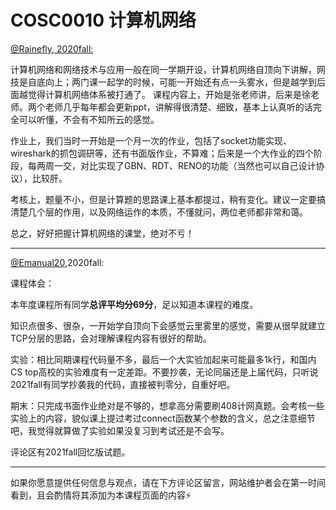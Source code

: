 
# COSC0010 计算机网络

[@Rainefly, 2020fall:](https://github.com/Rainefly)

计算机网络和网络技术与应用一般在同一学期开设，计算机网络自顶向下讲解，网技是自底向上；两门课一起学的时候，可能一开始还有点一头雾水，但是越学到后面越觉得计算机网络体系被打通了。
课程内容上，开始是张老师讲，后来是徐老师。两个老师几乎每年都会更新ppt，讲解得很清楚、细致，基本上认真听的话完全可以听懂，不会有不知所云的感觉。

作业上，我们当时一开始是一个月一次的作业，包括了socket功能实现、wireshark的抓包调研等，还有书面版作业，不算难；后来是一个大作业的四个阶段，每两周一交，对比实现了GBN、RDT、RENO的功能（当然也可以自己设计协议），比较肝。

考核上，题量不小，但是计算题的思路课上基本都提过，稍有变化。建议一定要搞清楚几个层的作用，以及网络运作的本质，不懂就问，两位老师都非常和蔼。

总之，好好把握计算机网络的课堂，绝对不亏！

---

[@Emanual20](https://github.com/Emanual20),2020fall:

课程体会：

本年度课程所有同学**总评平均分69分**，足以知道本课程的难度。

知识点很多、很杂，一开始学自顶向下会感觉云里雾里的感觉，需要从很早就建立TCP分层的思路，会对理解课程内容有很好的帮助。

实验：相比同期课程代码量不多，最后一个大实验加起来可能最多1k行，和国内CS top高校的实验难度有一定差距。不要抄袭，无论同届还是上届代码，只听说2021fall有同学抄袭我的代码，直接被判零分，自重好吧。

期末：只完成书面作业绝对是不够的，想拿高分需要刷408计网真题。会考核一些实验上的内容，貌似课上提过考过connect函数某个参数的含义，总之注意细节吧，我觉得就算做了实验如果没复习到考试还是不会写。

评论区有2021fall回忆版试题。

---

如果你愿意提供任何信息与观点，请在下方评论区留言，网站维护者会在第一时间看到，且会酌情将其添加为本课程页面的内容⚡️